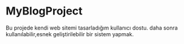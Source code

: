 # MyBlogProject

Bu projede kendi web sitemi tasarladığım kullanıcı dostu. daha sonra kullanılabilir,esnek geliştirilebilir bir sistem yapmak.
